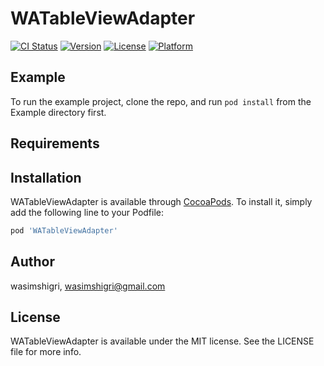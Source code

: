 # WATableViewAdapter

[![CI Status](https://img.shields.io/travis/wasimshigri/WATableViewAdapter.svg?style=flat)](https://travis-ci.org/wasimshigri/WATableViewAdapter)
[![Version](https://img.shields.io/cocoapods/v/WATableViewAdapter.svg?style=flat)](https://cocoapods.org/pods/WATableViewAdapter)
[![License](https://img.shields.io/cocoapods/l/WATableViewAdapter.svg?style=flat)](https://cocoapods.org/pods/WATableViewAdapter)
[![Platform](https://img.shields.io/cocoapods/p/WATableViewAdapter.svg?style=flat)](https://cocoapods.org/pods/WATableViewAdapter)

## Example

To run the example project, clone the repo, and run `pod install` from the Example directory first.

## Requirements

## Installation

WATableViewAdapter is available through [CocoaPods](https://cocoapods.org). To install
it, simply add the following line to your Podfile:

```ruby
pod 'WATableViewAdapter'
```

## Author

wasimshigri, wasimshigri@gmail.com

## License

WATableViewAdapter is available under the MIT license. See the LICENSE file for more info.
